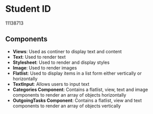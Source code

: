 # Student ID

11138713

## Components

- **Views**: Used as continer to display text and content
- **Text**: Used to render text
- **Stylesheet**: Used to render and display styles
- **Image**: Used to render images
- **Flatlist**: Used to display items in a list form either vertically or horizontally
- **TextInput**: Allows users to input text
- **Categories Component**: Contains a flatlist, view, text and image components to render an array of objects horizontally
- **OutgoingTasks Component**: Contains a flatlist, view and text components to render an array of objects vertically
